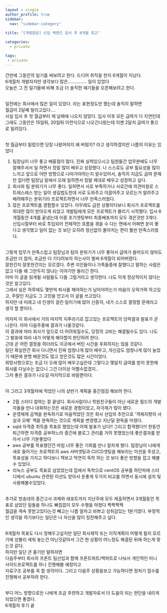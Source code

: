 ```yaml
---
layout : single
author_profile: true
sidebar: 
  nav: "sidebar-category"
  
title: "[개발잡담] 신입 백엔드 입사 후 6개월 회고"

categories:
  - private

tags:
 - private
---
```


간만에 그동안의 일기를 써보려고 한다. 드디어 취직을 한지 6개월이 지났다.<br>
6개월차 개발자지만 생각보다 많은............... 일이 있었다<br>
오늘은 그 전 일기들에 비해 조금 더 솔직한 얘기들을 오픈해보려고 한다.<br><br>

일전에는 회사에서 많은 일이 있었다. 라는 표현정도만 했는데 솔직히 말하면<br>
월급이 2달째 밀리고있다....<br>
사실 입사 후 첫 월급부터 제 날짜에 나오지 않았다. 입사 이후 모든 급여가 다 지연인데<br>
그래도 그동안은 15일뒤, 20일뒤 이런식으로 나오긴나왔는데 이젠 2달치 급여가 통으로 밀려있다.<br><br>

첫 월급부터 밀렸으면 당장 나왔어야지 왜 버텼지? 라고 생각하겠지만 나름의 이유는 있었다<br>
1. 팀장님이 너무 좋고 배울점이 많다. 진짜 실력있으시고 팀원들간 업무분배도 너무 잘해주셔서 일 하면서 정말 많이 배우고 성장했다. 나 스스로도 공부 필요성을 많이 느끼고 앞으로 어떤 방향으로 나아가야하는지 알수있어서, 솔직히 지금도 급여 문제만 없다면 팀장님 밑에서 오래 일하면서 정말 제대로 배우고 성장하고 싶다.<br>
2. 회사와 팀 분위기가 너무 좋다. 일하면서 서로 부족하거나 서로간에 의견마찰로 스트레스레스 받는 일이 생길법도한데 서로 도와주고 이끌어주고 모르는거 알려주고 배려해주는 분위기라 프로젝트하면서 너무 만족스러웠다.<br>
3. 많은 프로젝트를 경험할수 있었다. 아무래도 급한 상황이다보니 회사가 프로젝트를 최대한 많이 받아오게 되었고 개발팀에게 모든 프로젝트가 몰리기 시작했다. 입사 6개월동안 4개를 끝냈는데 이중 초기셋팅부터 최종배포까지 모두 겪은것만 3개다. 신입시절부터 바로 투입되어 전체적인 흐름을 겪을 수 다는 면에서 어쩌면 운이 좋다고 생각했고 일이 없는 것 보단 오히려 정신없이 몰아치는 편이 훨씬 만족스러웠다.<br><br>

그렇게 업무가 만족스럽고 팀장님과 팀의 분위기가 너무 좋아서 급여가 들어오지 않아도 조금만 더 참자, 조금만 더 기다려보자 하는사이 벌써 6개월이 되어버렸다.<br>잘한건지 잘못한건지는 모르겠다. 주변 지인들이나 가족들중에 잘했다고 말하는 사람은 없고 다들 왜 그만두지 않냐는 이야기만 들리긴 한다. <br>아마 이 글을 읽게될 사람들도 다들 그럴거라고 생각한다. 나도 이게 정상적이지 않다는 것은 알고있다.<br> 그래서 실은 하루에도 몇번씩 퇴사를 해야하는가 남아야하는가 마음이 오락가락 하고있고, 주말인 지금도 그 고민을 안고서 이 글을 쓰고있다. <br> 하지만 내 미래고 내 인생이 걸린 일이기에 많이 신중히, 내가 스스로 결정할 문제라고 생각 할 뿐이다.<br>

어차피 이 회사에서 거의 마지막 지푸라기로 잡고있는 프로젝트의 당락결과 발표가 곧 나온다. 아마 다음주중에 결과가 나올것같다. <br>이 결과에 따라 회사가 앞으로 더 어려워질수도, 당장의 고비는 해결될수도 있다. 나도 그 발표에 따라 내가 어떻게 해야할지 판단하려 한다.<br> 근데 곧 어떤 결정을 하더라도 이곳에서 버틴 시간을 후회하지는 않을 것같다. <br>일단 확실한건 회사 다니면서 진짜 엄청나게 많이 배우고, 자신감도 엄청나게 많이 늘었기 때문에 분명 배운것도 많고 얻은것도 많은 시간이었다. <br>희망사항으로는 조금 더 오래 많이 배우고싶은데 그렇다고 몇달치 급여를 받지 못한채 회사를 다닐수는 없으니 그건 더이상 어쩔수없겠지.. <br>그저 좋은 결과가 나오길 마지막으로 바랄뿐이다.<br><br>

아 그리고 3개월차에 적었던 나의 상반기 계획을 중간점검 해보려 한다.<br>
- 2월 스터디 참여는 잘 끝냈다. 회사사람이나 학원친구들이 아닌 새로운 필드의 개발자들을 만나 대화하는것은 새로운 경험이었고, 자극제가 많이 됐다. <br>
- 운영체제 곰책을 완독하기로 마음먹었던 것은 회사 선임의 추천으로 '객체지향의 사실과 오해' 책을 완독하는 것으로 계획을 변경했고 지난달 완독을 마쳤다. <br>
- sqld 자격증 취득을 목표로 했었는데 어제 발표가 났다!! 그리고 합격했다!!! 한동안 퇴근하면 자격증 공부하느라 중간에 블로그 관리를 거의 못했었는데 좋은결과를 받아서 너무 기분좋았다<br>
- aws 공부를 목표했던건 마침 너무 좋은 기회를 만나 알차게 했다. 팀장님이 나에게 새로 들어가는 프로젝트의 aws 서버셋팅과 CI/CD셋팅을 해보라는 미션을 주셨고, 목표성을 가지고 하다보니 책보고 막연히 독학 하는 것 보다 좋은 방향을 잡고 해볼수 있었다. <br>
- 리눅스 공부도 목표로 삼았었는데 집에서 독학으로 centOS 공부를 하던차에 스터디에서 ubuntu 관련된 미션도 받아서 운좋게 두가지 비교를 하면서 동시에 설치 및 사용해볼수있었다.<br><br>

추가로 방송대의 중간고사 과제와 레포트까지 지난주에 모두 제출하면서 3개월동안 목표로 삼았던 일들을 하나도 빠짐없이 모두 수행을 마쳤다 짝짝짝짝<br>
월급을 계속 못받고있다는것 빼고는 나름 알차고 바쁘고 성취감있는 1분기였다. 부정적인 생각을 하기보다는 일단은 나 자신을 많이 칭찬해주고 싶다.<br><br>

9개월차 목표도 다시 정해두고싶지만 일단 회사재직 또는 이직계획이 어떻게 될지 모르기에 섣불리 세워 놓는건 아닌것같아서 그건 현 상황이 어느정도 해결된 뒤에 하는게 맞는것 같다. <br>
하지만 일단 큰 줄기만 말하자면<br>
다음주부터 회사의 프론트 팀선임과 함께 프론트파트/백파트로 나눠서 개인적인 미니 사이드프로젝트를 하나 진행해볼 예정이고 <br>
자료구조 공부를 꼭 할 생각이다. 그리고 다음주 상황을보고 가능하다면 정처기 접수를 진행해서 공부하려 한다.<br><br>

부디 어느 방향으로든 나에게 조금 후련하고 개발자로서 더 도움이 되는 판단을 내리게 되었으면 좋겠다.<br>
6개월차 후기 끝
